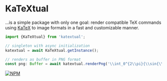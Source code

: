 # KaTeXtual
...is a simple package with only one goal: render compatible TeX commands
using [KaTeX](https://katex.org/) to image formats in a fast and customizable
manner.
```typescript
import {KaTeXtual} from 'katextual';

// singleton with async initialization
katextual = await KaTeXtual.getInstance();

// renders as buffer in PNG format
const png: Buffer = await katextual.renderPng('\\int_0^{2\\pi}{\\sin{\\theta}}');
```
[![NPM](https://nodei.co/npm/katextual.png)](https://npmjs.org/package/katextual)
